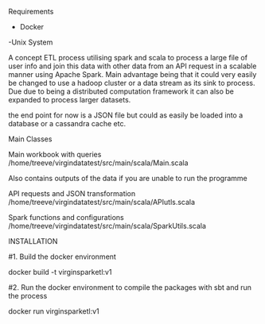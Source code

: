 Requirements

- Docker

-Unix System

A concept ETL process utilising spark and scala to process a large file of user info
and join this data with other data from an API request in a scalable manner using Apache Spark. Main advantage being
that it could very easily be changed to use a hadoop cluster or a data stream as its sink to process. Due
due to being a distributed computation framework it can also be expanded to process larger datasets.

the end point for now is a JSON file but could as easily be loaded into a database or a cassandra cache etc.

Main Classes

Main workbook with queries
/home/treeve/virgindatatest/src/main/scala/Main.scala

Also contains outputs of the data if you are unable to run the programme

API requests and JSON transformation
/home/treeve/virgindatatest/src/main/scala/APIutls.scala

Spark functions and configurations
/home/treeve/virgindatatest/src/main/scala/SparkUtils.scala


INSTALLATION

#1.  Build the docker environment

docker build -t virginsparketl:v1

#2. Run the docker environment to compile the packages with sbt and run the process

docker run virginsparketl:v1
